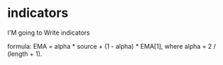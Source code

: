 # indicators
I'M going to Write indicators  




formula: EMA = alpha * source + (1 - alpha) * EMA[1], where alpha = 2 / (length + 1).
